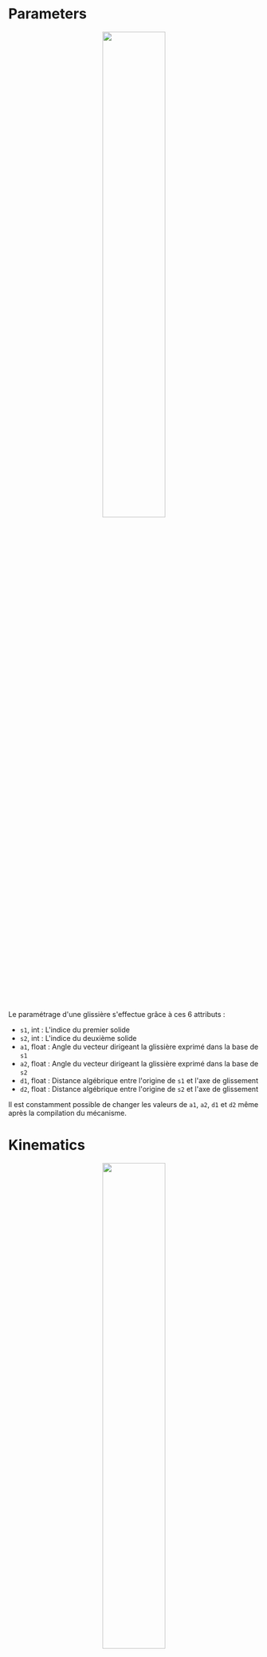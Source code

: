 # Parameters

<p align="center" width="100%">
    <img width="50%" src="https://user-images.githubusercontent.com/93446869/180998717-29c55798-3157-4605-a70c-5fc98c37d6d7.svg">
</p>

Le paramétrage d'une glissière s'effectue grâce à ces 6 attributs :

- `s1`, int : L'indice du premier solide
- `s2`, int : L'indice du deuxième solide
- `a1`, float : Angle du vecteur dirigeant la glissière exprimé dans la base de `s1`
- `a2`, float : Angle du vecteur dirigeant la glissière exprimé dans la base de `s2`
- `d1`, float : Distance algébrique entre l'origine de `s1` et l'axe de glissement
- `d2`, float : Distance algébrique entre l'origine de `s2` et l'axe de glissement

Il est constamment possible de changer les valeurs de `a1`, `a2`, `d1` et `d2` même après la compilation du mécanisme. 

# Kinematics


<p align="center" width="100%">
    <img width="50%" src="https://user-images.githubusercontent.com/93446869/180998713-5b020132-4f86-447d-b9d5-7e28a1be30cd.svg">
</p>

- `delta`, 1darray : Valeurs successives de la distance algébrique de l'origine de `s2` par rapport à celle de `s1` le long de l'axe de glissement

`s1` est la référence : c'est par rapport à lui que la valeur de glissement est exprimée. Le pilotage d'une liaison glissière permet de fixer l'attribut `delta`.
